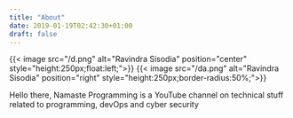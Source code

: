 ```yaml
---
title: "About"
date: 2019-01-19T02:42:30+01:00
draft: false
---
```


{{< image src="/d.png" alt="Ravindra Sisodia" position="center" style="height:250px;float:left;">}}
{{< image src="/da.png" alt="Ravindra Sisodia" position="right" style="height:250px;border-radius:50%;">}}

Hello there, Namaste Programming is a YouTube channel on technical stuff related to programming, devOps and cyber security